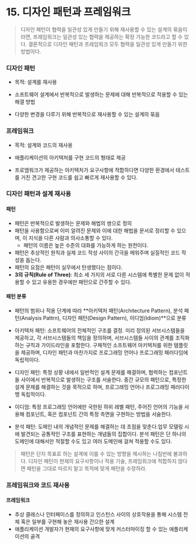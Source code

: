 # 15. 디자인 패턴과 프레임워크

> 디자인 패턴이 협력을 일관성 있게 만들기 위해 재사용할 수 있는 설계의 묶음이라면, 프레임워크는 일관성 있는 협력을 제공하는 확장 가능한 코드라고 할 수 있다. 결론적으로 디자인 패턴과 프레임워크 모두 협력을 일관성 있게 만들기 위한 방법이다.



### 디자인 패턴

- 목적: 설계를 재사용

- 소프트웨어 설계에서 반복적으로 발생하는 문제에 대해 반복적으로 적용할 수 있는 해결 방법
- 다양한 변경을 다루기 위해 반복적으로 재사용할 수 있는 설계의 묶음

### 프레임워크

- 목적: 설계와 코드의 재사용

- 애플리케이션의 아키텍처를 구현 코드의 형태로 제공
- 프로엠워크가 제공하는 아키텍처가 요구사항에 적합하다면 다양한 환경에서 테스트를 거친 견고한 구현 코드를 쉽고 빠르게 재사용할 수 있다.



### 디자인 패턴과 설계 재사용

#### 패턴

- 패턴은 반복적으로 발생하는 문제와 해법의 쌍으로 정의
- 패턴을 사용함으로써 이미 알려진 문제와 이에 대한 해법을 문서로 정리할 수 있으며, 이 지식을 다른 사람과 의사소통할 수 있다.
  - 패턴의 이름은 높은 수준의 대화를 가능하게 하는 원천이다.
- 패턴은 추상적인 원칙과 실제 코드 작성 사이의 간극을 메워주며 실질적인 코드 작성을 돕는다.
- 패턴의 요점은 패턴이 실무에서 탄생했다는 점이다.
-  **3의 규칙(Rule of Three)**: 최소 세 가지의 서로 다른 시스템에 특별한 문제 없이 적용할 수 있고 유용한 경우에만 패턴으로 간주할 수 있다.

#### 패턴 분류

- 패턴의 범위나 적용 단계에 따라 **아키텍처 패턴(Architecture Pattern), 분석 패턴(Analysis Pattrn), 디자인 패턴(Design Pattern), 이디엄(Idiom)**으로 분류
- 아키텍처 패턴: 소프트웨어의 전체적인 구조를 결정. 미리 정의된 서브시스템들을 제공하고, 각 서브시스템들의 책임을 정의하며, 서브시스템들 사이의 관계를 조직화하는 규칙과 가이드라인을 포함한다. 구체적인 소프트웨어 아키텍처를 위한 템플릿을 제공하며, 디자인 패턴과 마찬가지로 프로그래밍 언어나 프로그래밍 패러다임에 독립적이다.
- 디자인 패턴: 특정 상황 내에서 일반적인 설계 문제를 해결하며, 협력하는 컴포넌트들 사이에서 반복적으로 발생하는 구조를 서술한다. 중간 규모의 패턴으로, 특정한 설계 문제를 해결하는 것을 목적으로 하며, 프로그래밍 언어나 프로그래밍 패러다이멩 독립적이다.

- 이디엄: 특정 프로그래밍 언어에만 국한된 하위 레벨 패턴, 주어진 언어의 기능을 사용해 컴포넌트, 혹은 컴포넌트 간의 특정 측면을 구현하는 방법을 서술한다.
- 분석 패턴: 도메인 내의 개념적인 문제를 해결하는 데 초점을 맞춘다.업무 모델링 시에 발견되는 공통적인 구조를 표현하는 개념들의 집합이다.  분석 패턴은 단 하나의 도메인에 대해서만 적절할 수도 있고 여러 도메인에 걸쳐 적용할 수도 있다.

> 패턴은 단지 목표로 하는 설계에 이를 수 있는 방향을 제시하는 나침반에 불과하다. 디자인 패턴이 현재의 요구사항이나 적용 기술, 프레임워크에 적합하지 않다면 패턴을 그대로 따르지 말고 목적에 맞게 패턴을 수정하라.



### 프레임워크와 코드 재사용

#### 프레임워크

- 추상 클래스나 인터페이스를 정의하고 인스턴스 사이의 상호작용을 통해 시스템 전체 혹은 일부를 구현해 놓은 재사용 간으한 설계
- 애플리케이션 개발자가 현재의 요구사항에 맞게 커스터마이징 할 수 있는 애플리케이션의 골격